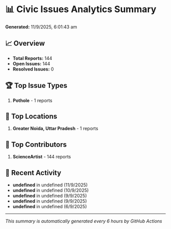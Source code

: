 # 📊 Civic Issues Analytics Summary

**Generated:** 11/9/2025, 6:01:43 am

## 📈 Overview
- **Total Reports:** 144
- **Open Issues:** 144
- **Resolved Issues:** 0

## 🏆 Top Issue Types
1. **Pothole** - 1 reports

## 📍 Top Locations
1. **Greater Noida, Uttar Pradesh** - 1 reports

## 👥 Top Contributors
1. **ScienceArtist** - 144 reports

## 📅 Recent Activity
- **undefined** in undefined (11/9/2025)
- **undefined** in undefined (10/9/2025)
- **undefined** in undefined (9/9/2025)
- **undefined** in undefined (9/9/2025)
- **undefined** in undefined (6/9/2025)

---
*This summary is automatically generated every 6 hours by GitHub Actions*
